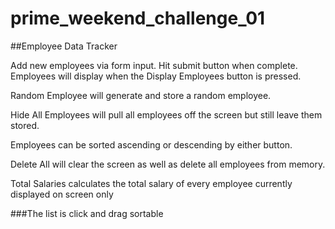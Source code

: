# prime_weekend_challenge_01
##Employee Data Tracker

Add new employees via form input. Hit submit button when complete. Employees will display when the Display Employees
button is pressed. 

Random Employee will generate and store a random employee. 

Hide All Employees will pull all employees off the screen but still leave them stored. 

Employees can be sorted ascending or descending by either button.

Delete All will clear the screen as well as delete all employees from memory.

Total Salaries calculates the total salary of every employee currently displayed on screen only

###The list is click and drag sortable
